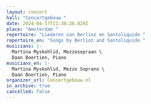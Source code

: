 ```yaml
---
layout: concert
hall: "Concertgebouw "
date: 2024-04-17T11:30:26.829Z
place: "Amsterdam "
repertoire: "Liederen van Berlioz en Santoliquido "
repertoire_en: "Songs by Berlioz and Santoliquido "
musicians: |-
  Martina Myskohlid, Mezzosopraan \
  Daan Boertien, Piano 
musicians_en: |-
  Martina Myskohlid, Mezzo Soprano \
  Daan Boertien, Piano 
organizer_url: Concertgebouw.nl
in_archive: true
cancelled: false
---
```


